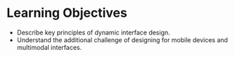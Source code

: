 # Learning Objectives
-   Describe key principles of dynamic interface design.  
-   Understand the additional challenge of designing for mobile devices and multimodal interfaces.